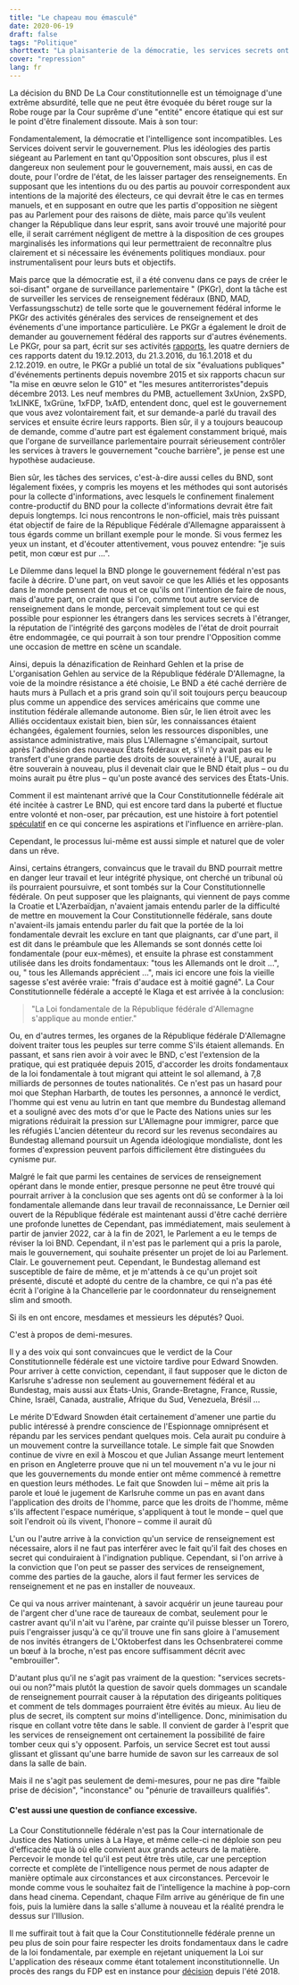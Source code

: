 ```yaml
---
title: "Le chapeau mou émasculé"
date: 2020-06-19
draft: false
tags: "Politique"
shorttext: "La plaisanterie de la démocratie, les services secrets ont été castrés par une décision de justice, ou n'ont-ils été apprivoisés qu'en surface?"
cover: "repression"
lang: fr
---
```


La décision du BND De La Cour constitutionnelle est un témoignage d'une extrême absurdité, telle que ne peut être évoquée du béret rouge sur la Robe rouge par la Cour suprême d'une "entité" encore étatique qui est sur le point d'être finalement dissoute. Mais à son tour:

Fondamentalement, la démocratie et l'intelligence sont incompatibles. Les Services doivent servir le gouvernement. Plus les idéologies des partis siégeant au Parlement en tant qu'Opposition sont obscures, plus il est dangereux non seulement pour le gouvernement, mais aussi, en cas de doute, pour l'ordre de l'état, de les laisser partager des renseignements. En supposant que les intentions du ou des partis au pouvoir correspondent aux intentions de la majorité des électeurs, ce qui devrait être le cas en termes manuels, et en supposant en outre que les partis d'opposition ne siègent pas au Parlement pour des raisons de diète, mais parce qu'ils veulent changer la République dans leur esprit, sans avoir trouvé une majorité pour elle, il serait carrément négligent de mettre à la disposition de ces groupes marginalisés les informations qui leur permettraient de reconnaître plus clairement et si nécessaire les événements politiques mondiaux. pour instrumentalisent pour leurs buts et objectifs.

Mais parce que la démocratie est, il a été convenu dans ce pays de créer le soi-disant" organe de surveillance parlementaire " (PKGr), dont la tâche est de surveiller les services de renseignement fédéraux (BND, MAD, Verfassungsschutz) de telle sorte que le gouvernement fédéral informe le PKGr des activités générales des services de renseignement et des événements d'une importance particulière. Le PKGr a également le droit de demander au gouvernement fédéral des rapports sur d'autres événements. Le PKGr, pour sa part, écrit sur ses activités [rapports](https://www.bundestag.de/ausschuesse/weitere_gremien/parlamentarisches_kontrollgremium/berichte "Tätigkeitsberichte PKGr"), les quatre derniers de ces rapports datent du 19.12.2013, du 21.3.2016, du 16.1.2018 et du 2.12.2019. en outre, le PKGr a publié un total de six "évaluations publiques" d'événements pertinents depuis novembre 2015 et six rapports chacun sur "la mise en œuvre selon le G10" et "les mesures antiterroristes"depuis décembre 2013. Les neuf membres du PMB, actuellement 3xUnion, 2xSPD, 1xLINKE, 1xGrüne, 1xFDP, 1xAfD, entendent donc, quel est le gouvernement que vous avez volontairement fait, et sur demande-a parlé du travail des services et ensuite écrire leurs rapports. Bien sûr, il y a toujours beaucoup de demande, comme d'autre part est également constamment briqué, mais que l'organe de surveillance parlementaire pourrait sérieusement contrôler les services à travers le gouvernement "couche barrière", je pense est une hypothèse audacieuse.

Bien sûr, les tâches des services, c'est-à-dire aussi celles du BND, sont légalement fixées, y compris les moyens et les méthodes qui sont autorisés pour la collecte d'informations, avec lesquels le confinement finalement contre-productif du BND pour la collecte d'informations devrait être fait depuis longtemps. Ici nous rencontrons le non-officiel, mais très puissant état objectif de faire de la République Fédérale d'Allemagne apparaissent à tous égards comme un brillant exemple pour le monde. Si vous fermez les yeux un instant, et d'écouter attentivement, vous pouvez entendre: "je suis petit, mon cœur est pur ...".

Le Dilemme dans lequel la BND plonge le gouvernement fédéral n'est pas facile à décrire. D'une part, on veut savoir ce que les Alliés et les opposants dans le monde pensent de nous et ce qu'ils ont l'intention de faire de nous, mais d'autre part, on craint que si l'on, comme tout autre service de renseignement dans le monde, percevait simplement tout ce qui est possible pour espionner les étrangers dans les services secrets à l'étranger, la réputation de l'intégrité des garçons modèles de l'état de droit pourrait être endommagée, ce qui pourrait à son tour prendre l'Opposition comme une occasion de mettre en scène un scandale.

Ainsi, depuis la dénazification de Reinhard Gehlen et la prise de L'organisation Gehlen au service de la République fédérale D'Allemagne, la voie de la moindre résistance a été choisie, Le BND a été caché derrière de hauts murs à Pullach et a pris grand soin qu'il soit toujours perçu beaucoup plus comme un appendice des services américains que comme une institution fédérale allemande autonome. Bien sûr, le lien étroit avec les Alliés occidentaux existait bien, bien sûr, les connaissances étaient échangées, également fournies, selon les ressources disponibles, une assistance administrative, mais plus L'Allemagne s'émancipait, surtout après l'adhésion des nouveaux États fédéraux et, s'il n'y avait pas eu le transfert d'une grande partie des droits de souveraineté à l'UE, aurait pu être souverain à nouveau, plus il devenait clair que le BND était plus – ou du moins aurait pu être plus – qu'un poste avancé des services des États-Unis.

Comment il est maintenant arrivé que la Cour Constitutionnelle fédérale ait été incitée à castrer Le BND, qui est encore tard dans la puberté et fluctue entre volonté et non-oser, par précaution, est une histoire à fort potentiel [spéculatif](https://www.danisch.de/blog/2020/05/20/die-fake-show-des-bundesverfassungsgerichts-zum-bundesnachrichtendienst/ "Die Fake-Show des Bundesverfassungsgerichts zum Bundesnachrichtendienst") en ce qui concerne les aspirations et l'influence en arrière-plan.

Cependant, le processus lui-même est aussi simple et naturel que de voler dans un rêve.

Ainsi, certains étrangers, convaincus que le travail du BND pourrait mettre en danger leur travail et leur intégrité physique, ont cherché un tribunal où ils pourraient poursuivre, et sont tombés sur la Cour Constitutionnelle fédérale. On peut supposer que les plaignants, qui viennent de pays comme la Croatie et L'Azerbaïdjan, n'avaient jamais entendu parler de la difficulté de mettre en mouvement la Cour Constitutionnelle fédérale, sans doute n'avaient-ils jamais entendu parler du fait que la portée de la loi fondamentale devrait les exclure en tant que plaignants, car d'une part, il est dit dans le préambule que les Allemands se sont donnés cette loi fondamentale (pour eux-mêmes), et ensuite la phrase est constamment utilisée dans les droits fondamentaux: "tous les Allemands ont le droit ...", ou, " tous les Allemands apprécient ...", mais ici encore une fois la vieille sagesse s'est avérée vraie: "frais d'audace est à moitié gagné". La Cour Constitutionnelle fédérale a accepté le Klaga et est arrivée à la conclusion:

> "La Loi fondamentale de la République fédérale d'Allemagne s'applique au monde entier."

Ou, en d'autres termes, les organes de la République fédérale D'Allemagne doivent traiter tous les peuples sur terre comme S'ils étaient allemands. En passant, et sans rien avoir à voir avec le BND, c'est l'extension de la pratique, qui est pratiquée depuis 2015, d'accorder les droits fondamentaux de la loi fondamentale à tout migrant qui atteint le sol allemand, à 7,8 milliards de personnes de toutes nationalités. Ce n'est pas un hasard pour moi que Stephan Harbarth, de toutes les personnes, a annoncé le verdict, l'homme qui est venu au lutrin en tant que membre du Bundestag allemand et a souligné avec des mots d'or que le Pacte des Nations unies sur les migrations réduirait la pression sur L'Allemagne pour immigrer, parce que les réfugiés L'ancien détenteur du record sur les revenus secondaires au Bundestag allemand poursuit un Agenda idéologique mondialiste, dont les formes d'expression peuvent parfois difficilement être distinguées du cynisme pur.

Malgré le fait que parmi les centaines de services de renseignement opérant dans le monde entier, presque personne ne peut être trouvé qui pourrait arriver à la conclusion que ses agents ont dû se conformer à la loi fondamentale allemande dans leur travail de reconnaissance, Le Dernier œil ouvert de la République fédérale est maintenant aussi d'être caché derrière une profonde lunettes de Cependant, pas immédiatement, mais seulement à partir de janvier 2022, car à la fin de 2021, le Parlement a eu le temps de réviser la loi BND. Cependant, il n'est pas le parlement qui a pris la parole, mais le gouvernement, qui souhaite présenter un projet de loi au Parlement. Clair. Le gouvernement peut. Cependant, le Bundestag allemand est susceptible de faire de même, et je m'attends à ce qu'un projet soit présenté, discuté et adopté du centre de la chambre, ce qui n'a pas été écrit à l'origine à la Chancellerie par le coordonnateur du renseignement slim and smooth.

Si ils en ont encore, mesdames et messieurs les députés? Quoi.

C'est à propos de demi-mesures.

Il y a des voix qui sont convaincues que le verdict de la Cour Constitutionnelle fédérale est une victoire tardive pour Edward Snowden. Pour arriver à cette conviction, cependant, il faut supposer que le dicton de Karlsruhe s'adresse non seulement au gouvernement fédéral et au Bundestag, mais aussi aux États-Unis, Grande-Bretagne, France, Russie, Chine, Israël, Canada, australie, Afrique du Sud, Venezuela, Brésil ...

Le mérite D'Edward Snowden était certainement d'amener une partie du public intéressé à prendre conscience de l'Espionnage omniprésent et répandu par les services pendant quelques mois. Cela aurait pu conduire à un mouvement contre la surveillance totale. Le simple fait que Snowden continue de vivre en exil à Moscou et que Julian Assange meurt lentement en prison en Angleterre prouve que ni un tel mouvement n'a vu le jour ni que les gouvernements du monde entier ont même commencé à remettre en question leurs méthodes. Le fait que Snowden lui – même ait pris la parole et loué le jugement de Karlsruhe comme un pas en avant dans l'application des droits de l'homme, parce que les droits de l'homme, même s'ils affectent l'espace numérique, s'appliquent à tout le monde – quel que soit l'endroit où ils vivent, l'honore – comme il aurait dû

L'un ou l'autre arrive à la conviction qu'un service de renseignement est nécessaire, alors il ne faut pas interférer avec le fait qu'il fait des choses en secret qui conduiraient à l'indignation publique. Cependant, si l'on arrive à la conviction que l'on peut se passer des services de renseignement, comme des parties de la gauche, alors il faut fermer les services de renseignement et ne pas en installer de nouveaux.

Ce qui va nous arriver maintenant, à savoir acquérir un jeune taureau pour de l'argent cher d'une race de taureaux de combat, seulement pour le castrer avant qu'il n'ait vu l'arène, par crainte qu'il puisse blesser un Torero, puis l'engraisser jusqu'à ce qu'il trouve une fin sans gloire à l'amusement de nos invités étrangers de L'Oktoberfest dans les Ochsenbraterei comme un bœuf à la broche, n'est pas encore suffisamment décrit avec "embrouiller".

D'autant plus qu'il ne s'agit pas vraiment de la question: "services secrets-oui ou non?"mais plutôt la question de savoir quels dommages un scandale de renseignement pourrait causer à la réputation des dirigeants politiques et comment de tels dommages pourraient être évités au mieux. Au lieu de plus de secret, ils comptent sur moins d'intelligence. Donc, minimisation du risque en collant votre tête dans le sable. Il convient de garder à l'esprit que les services de renseignement ont certainement la possibilité de faire tomber ceux qui s'y opposent. Parfois, un service Secret est tout aussi glissant et glissant qu'une barre humide de savon sur les carreaux de sol dans la salle de bain.

Mais il ne s'agit pas seulement de demi-mesures, pour ne pas dire "faible prise de décision", "inconstance" ou "pénurie de travailleurs qualifiés".

#### C'est aussi une question de confiance excessive.

La Cour Constitutionnelle fédérale n'est pas la Cour internationale de Justice des Nations unies à La Haye, et même celle-ci ne déploie son peu d'efficacité que là où elle convient aux grands acteurs de la matière. Percevoir le monde tel qu'il est peut être très utile, car une perception correcte et complète de l'intelligence nous permet de nous adapter de manière optimale aux circonstances et aux circonstances. Percevoir le monde comme vous le souhaitez fait de l'intelligence la machine à pop-corn dans head cinema. Cependant, chaque Film arrive au générique de fin une fois, puis la lumière dans la salle s'allume à nouveau et la réalité prendra le dessus sur l'Illusion.

Il me suffirait tout à fait que la Cour Constitutionnelle fédérale prenne un peu plus de soin pour faire respecter les droits fondamentaux dans le cadre de la loi fondamentale, par exemple en rejetant uniquement la Loi sur L'application des réseaux comme étant totalement inconstitutionnelle. Un procès des rangs du FDP est en instance pour [décision](https://www.faz.net/aktuell/politik/inland/zwei-fdp-politiker-klagen-gegen-netzdg-15632476.html "FDP-Politiker klagen gegen Netzwerkdurchsetzungsgesetz") depuis l'été 2018.
